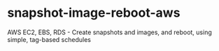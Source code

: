 # snapshot-image-reboot-aws
AWS EC2, EBS, RDS - Create snapshots and images, and reboot, using simple, tag-based schedules

